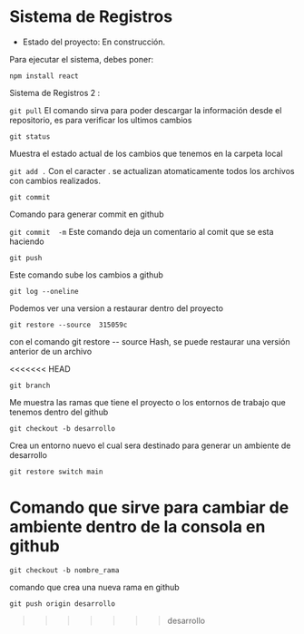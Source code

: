 <h1>Sistema de Registros</h1>

- Estado del proyecto: En construcción.
  
Para ejecutar el sistema, debes poner:

``` npm install react ```

Sistema de Registros 2 : 

``` git pull ```
El comando sirva para poder descargar la información desde el repositorio, es para verificar los ultimos cambios


``` git status ```

Muestra el estado actual de los cambios que tenemos en la carpeta local


``` git add . ```
Con el caracter . se actualizan atomaticamente todos los archivos con cambios realizados.


``` git commit ```

Comando para generar commit en github

``` git commit  -m ```
Este comando deja un comentario al comit que se esta haciendo


``` git push ```

Este comando sube los cambios a github

``` git log --oneline ```

Podemos ver una version a restaurar dentro del proyecto


``` git restore --source  315059c ```

con el comando git restore -- source Hash, se puede restaurar una versión anterior de un archivo

<<<<<<< HEAD

``` git branch ```

Me muestra las ramas que tiene el proyecto o los entornos de trabajo que tenemos dentro del github


``` git checkout -b desarrollo ```

Crea un entorno nuevo el cual sera destinado para generar un ambiente de desarrollo


``` git restore switch main ```

Comando que sirve para cambiar de ambiente dentro de la consola en github
=======
``` git checkout -b nombre_rama ```

comando que crea una nueva rama en github


``` git push origin desarrollo  ```
>>>>>>> desarrollo
